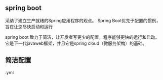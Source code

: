 ## spring boot
采纳了建立生产就绪的Spring应用程序的观点。 Spring Boot优先于配置的惯例，旨在让您尽快启动和运行

spring boot 致力于简洁，让开发者写更少的配置，程序能够更快的运行和启动。它是下一代javaweb框架，并且它是spring cloud（微服务架构）的基础。

## 简洁配置
.yml